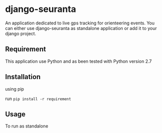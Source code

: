django-seuranta
===============

An application dedicated to live gps tracking for orienteering events.
You can either use django-seuranta as standalone application or add it to
your django project.


Requirement
-----------

This application use Python and as been tested with Python version 2.7


Installation
------------

using pip

run ```pip install -r requirement```


Usage
-----

To run as standalone
